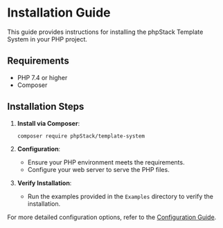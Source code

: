 # Installation Guide

This guide provides instructions for installing the phpStack Template System in your PHP project.

## Requirements

- PHP 7.4 or higher
- Composer

## Installation Steps

1. **Install via Composer**:
   ```bash
   composer require phpStack/template-system
   ```

2. **Configuration**:
   - Ensure your PHP environment meets the requirements.
   - Configure your web server to serve the PHP files.

3. **Verify Installation**:
   - Run the examples provided in the `Examples` directory to verify the installation.

For more detailed configuration options, refer to the [Configuration Guide](Configuration.md).
